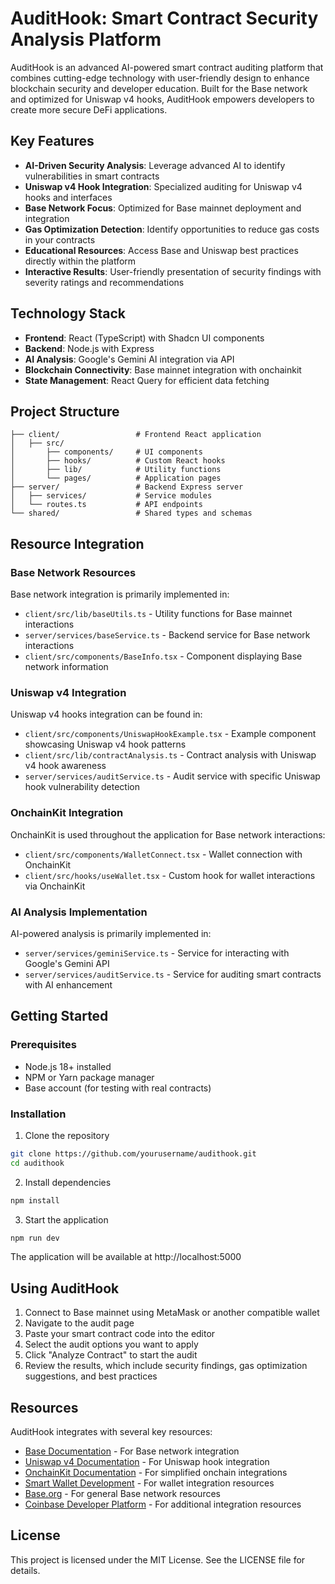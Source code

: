 # AuditHook: Smart Contract Security Analysis Platform

AuditHook is an advanced AI-powered smart contract auditing platform that combines cutting-edge technology with user-friendly design to enhance blockchain security and developer education. Built for the Base network and optimized for Uniswap v4 hooks, AuditHook empowers developers to create more secure DeFi applications.

## Key Features

- **AI-Driven Security Analysis**: Leverage advanced AI to identify vulnerabilities in smart contracts
- **Uniswap v4 Hook Integration**: Specialized auditing for Uniswap v4 hooks and interfaces
- **Base Network Focus**: Optimized for Base mainnet deployment and integration
- **Gas Optimization Detection**: Identify opportunities to reduce gas costs in your contracts
- **Educational Resources**: Access Base and Uniswap best practices directly within the platform
- **Interactive Results**: User-friendly presentation of security findings with severity ratings and recommendations

## Technology Stack

- **Frontend**: React (TypeScript) with Shadcn UI components
- **Backend**: Node.js with Express
- **AI Analysis**: Google's Gemini AI integration via API
- **Blockchain Connectivity**: Base mainnet integration with onchainkit
- **State Management**: React Query for efficient data fetching

## Project Structure

```
├── client/                 # Frontend React application
│   ├── src/
│       ├── components/     # UI components
│       ├── hooks/          # Custom React hooks
│       ├── lib/            # Utility functions
│       └── pages/          # Application pages
├── server/                 # Backend Express server
│   ├── services/           # Service modules
│   └── routes.ts           # API endpoints
└── shared/                 # Shared types and schemas
```

## Resource Integration

### Base Network Resources

Base network integration is primarily implemented in:
- `client/src/lib/baseUtils.ts` - Utility functions for Base mainnet interactions
- `server/services/baseService.ts` - Backend service for Base network interactions
- `client/src/components/BaseInfo.tsx` - Component displaying Base network information

### Uniswap v4 Integration

Uniswap v4 hooks integration can be found in:
- `client/src/components/UniswapHookExample.tsx` - Example component showcasing Uniswap v4 hook patterns
- `client/src/lib/contractAnalysis.ts` - Contract analysis with Uniswap v4 hook awareness
- `server/services/auditService.ts` - Audit service with specific Uniswap hook vulnerability detection

### OnchainKit Integration

OnchainKit is used throughout the application for Base network interactions:
- `client/src/components/WalletConnect.tsx` - Wallet connection with OnchainKit
- `client/src/hooks/useWallet.tsx` - Custom hook for wallet interactions via OnchainKit

### AI Analysis Implementation

AI-powered analysis is primarily implemented in:
- `server/services/geminiService.ts` - Service for interacting with Google's Gemini API
- `server/services/auditService.ts` - Service for auditing smart contracts with AI enhancement

## Getting Started

### Prerequisites

- Node.js 18+ installed
- NPM or Yarn package manager
- Base account (for testing with real contracts)

### Installation

1. Clone the repository
```bash
git clone https://github.com/yourusername/audithook.git
cd audithook
```

2. Install dependencies
```bash
npm install
```

3. Start the application
```bash
npm run dev
```

The application will be available at http://localhost:5000

## Using AuditHook

1. Connect to Base mainnet using MetaMask or another compatible wallet
2. Navigate to the audit page
3. Paste your smart contract code into the editor
4. Select the audit options you want to apply
5. Click "Analyze Contract" to start the audit
6. Review the results, which include security findings, gas optimization suggestions, and best practices

## Resources

AuditHook integrates with several key resources:
- [Base Documentation](https://docs.base.org/) - For Base network integration
- [Uniswap v4 Documentation](https://docs.uniswap.org/contracts/v4/quickstart/hooks/setup) - For Uniswap hook integration
- [OnchainKit Documentation](https://onchainkit.xyz/) - For simplified onchain integrations
- [Smart Wallet Development](https://smartwallet.dev/) - For wallet integration resources
- [Base.org](https://www.base.org/getstarted) - For general Base network resources
- [Coinbase Developer Platform](https://docs.cdp.coinbase.com/) - For additional integration resources

## License

This project is licensed under the MIT License. See the LICENSE file for details.
